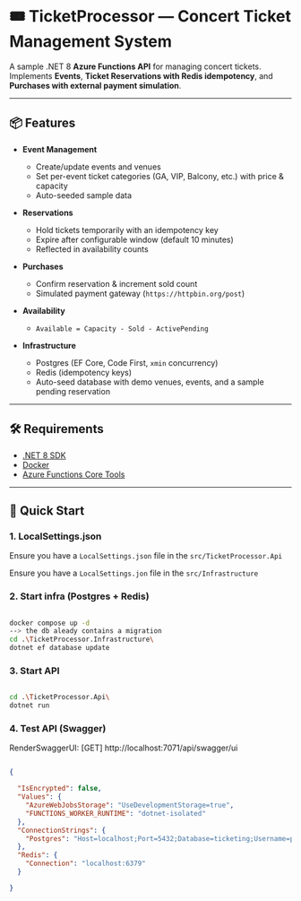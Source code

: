 # 🎟️ TicketProcessor — Concert Ticket Management System

A sample .NET 8 **Azure Functions API** for managing concert tickets.  
Implements **Events**, **Ticket Reservations with Redis idempotency**, and **Purchases with external payment simulation**.

---

## 📦 Features

- **Event Management**
  - Create/update events and venues
  - Set per-event ticket categories (GA, VIP, Balcony, etc.) with price & capacity
  - Auto-seeded sample data

- **Reservations**
  - Hold tickets temporarily with an idempotency key
  - Expire after configurable window (default 10 minutes)
  - Reflected in availability counts

- **Purchases**
  - Confirm reservation & increment sold count
  - Simulated payment gateway (`https://httpbin.org/post`)

- **Availability**
  - `Available = Capacity - Sold - ActivePending`

- **Infrastructure**
  - Postgres (EF Core, Code First, `xmin` concurrency)
  - Redis (idempotency keys)
  - Auto-seed database with demo venues, events, and a sample pending reservation

---

## 🛠️ Requirements

- [.NET 8 SDK](https://dotnet.microsoft.com/download/dotnet/8.0)
- [Docker](https://docs.docker.com/get-docker/)
- [Azure Functions Core Tools](https://learn.microsoft.com/azure/azure-functions/functions-run-local)

---

## 🚀 Quick Start

### 1. LocalSettings.json
Ensure you have a `LocalSettings.json` file in the `src/TicketProcessor.Api`

Ensure you have a `LocalSettings.jon` file in the `src/Infrastructure`

### 2. Start infra (Postgres + Redis)

```bash

docker compose up -d
--> the db aleady contains a migration
cd .\TicketProcessor.Infrastructure\
dotnet ef database update
```
### 3. Start API

```bash

cd .\TicketProcessor.Api\
dotnet run
```
### 4. Test API (Swagger)

RenderSwaggerUI: [GET] http://localhost:7071/api/swagger/ui


```json

{

  "IsEncrypted": false,
  "Values": {
    "AzureWebJobsStorage": "UseDevelopmentStorage=true",
    "FUNCTIONS_WORKER_RUNTIME": "dotnet-isolated"
  },
  "ConnectionStrings": {
    "Postgres": "Host=localhost;Port=5432;Database=ticketing;Username=postgres;Password=postgres;Include Error Detail=true;"
  },
  "Redis": {
    "Connection": "localhost:6379"
  }

}

```